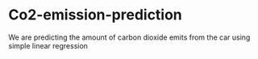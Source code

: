 # Co2-emission-prediction
We are predicting the amount of carbon dioxide emits from the car using simple linear regression

